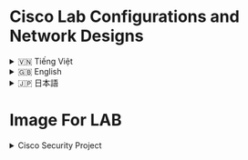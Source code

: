 # Cisco Lab Configurations and Network Designs

<!-- Vietnamese -->
<details>
  <summary>🇻🇳 Tiếng Việt</summary>

## Giới thiệu

Repository này chứa các file cấu hình (packet tracer files - `.pkt`) và tài liệu thiết kế cho các bài lab mạng Cisco, bao gồm nhiều chủ đề như:

*   **Cisco Security:** Các cấu hình liên quan đến bảo mật mạng Cisco (có thể là các bài lab về CCNA Security).
*   **OSPF (Open Shortest Path First):** Cấu hình định tuyến OSPF cơ bản và nâng cao (với nhiều subnet).
*   **RIP (Routing Information Protocol):** Cấu hình định tuyến RIP.
*   **Switchport VLAN:** Cấu hình VLAN cơ bản và trunking trên switch.
*   **VTP (VLAN Trunking Protocol):** Cấu hình VTP để quản lý VLAN tập trung.
*   **Webserver and AP (Access Point):** Cấu hình tích hợp webserver và access point.

## Nội dung

*   **`Cisco Security Project (CCNA).pkt`:**  File Packet Tracer chứa các cấu hình bảo mật Cisco (có thể liên quan đến CCNA Security).  Các lệnh cấu hình có thể bao gồm:
    *   `username <username> privilege <level> secret <password>` (Tạo user)
    *   `enable secret <password>` (Đặt mật khẩu enable)
    *   `line vty 0 4`
    *   `login local` (Yêu cầu đăng nhập bằng user local)
    *   `transport input ssh` (Chỉ cho phép kết nối SSH)
    *   `ip access-list standard <acl-name>` (Tạo access list)
    *   `ip access-group <acl-name> in` (Áp dụng access list vào interface)
    *   `service password-encryption`
    *   `security passwords min-length <length>`
    *	`login block-for <seconds> attempts <number> within <seconds>`
  	*	`ip ssh version 2`
*   **`OSPF Routing Basic.pkt`:** Cấu hình OSPF cơ bản. Các lệnh:
    *   `router ospf <process-id>`
    *   `network <network-address> <wildcard-mask> area <area-id>`
    *   `show ip ospf neighbor` (Kiểm tra neighbor)
    *   `show ip route ospf` (Xem route OSPF)
*   **`OSPF Routing With 18 Subnets.pkt`:** Cấu hình OSPF với nhiều subnet.  Các lệnh tương tự như trên, nhưng có thể có cấu hình area phức tạp hơn.
*   **`Rip Routing With 22 Subnets.pkt`:** Cấu hình RIP với nhiều subnet.  Các lệnh:
    *   `router rip`
    *   `version 2`
    *   `network <network-address>` (Chú ý: RIP sử dụng classful network address)
    *   `no auto-summary` (Rất quan trọng khi dùng RIPv2)
    *   `show ip route rip` (Xem route RIP)
*   **`Swport Vlan Basic.pkt`:** Cấu hình VLAN cơ bản trên switch.  Các lệnh:
    *   `vlan <vlan-id>`
    *   `name <vlan-name>`
    *   `interface <interface-name>`
    *   `switchport mode access`
    *   `switchport access vlan <vlan-id>`
    *   `show vlan brief`
*   **`Swport Vlan Trunking.pkt`:** Cấu hình trunking trên switch.  Các lệnh:
    *   `interface <interface-name>`
    *   `switchport mode trunk`
    *   `switchport trunk encapsulation dot1q`
    *   `switchport trunk allowed vlan <vlan-list>`
    *   `show interfaces trunk`
*   **`VLAN and Trunking With OSPF For 18 Subnets.pkt`:** Kết hợp cấu hình VLAN, trunking, và OSPF.
*   **`VLAN Trunking with VTP - OSPF - Web and AP For 24 Subnets.pkt`:** Cấu hình toàn diện, bao gồm VLAN, trunking, VTP, OSPF, webserver, và access point.  Các lệnh bổ sung có thể bao gồm:
    *   `vtp mode {server | client | transparent}`
    *   `vtp domain <domain-name>`
    *   `vtp password <password>`
    *   `ip address <ip-address> <subnet-mask>` (Cấu hình IP cho interface, webserver)
    * Cấu hình DHCP pool, cấu hình WLC, và cấu hình AP (tùy thuộc vào mô phỏng).

## Hướng dẫn

1.  **Cài đặt Cisco Packet Tracer:** Bạn cần cài đặt Cisco Packet Tracer để mở và xem các file `.pkt`.
2.  **Mở file:** Mở file `.pkt` tương ứng trong Packet Tracer.
3.  **Khám phá cấu hình:** Sử dụng các lệnh `show` để xem cấu hình của các thiết bị (router, switch).  Ví dụ: `show running-config`, `show ip interface brief`, `show vlan brief`, `show ip route`, v.v.

</details>

<!-- English -->
<details>
  <summary>🇬🇧 English</summary>

## Introduction

This repository contains Packet Tracer files (`.pkt`) and design documents for Cisco network labs, covering various topics such as:

*   **Cisco Security:** Configurations related to Cisco network security (possibly CCNA Security labs).
*   **OSPF (Open Shortest Path First):** Basic and advanced OSPF routing configurations (with multiple subnets).
*   **RIP (Routing Information Protocol):** RIP routing configuration.
*   **Switchport VLAN:** Basic VLAN and trunking configurations on switches.
*   **VTP (VLAN Trunking Protocol):** VTP configuration for centralized VLAN management.
*   **Webserver and AP (Access Point):** Integrated webserver and access point configuration.

## Contents

*   **`Cisco Security Project (CCNA).pkt`:**  Packet Tracer file containing Cisco security configurations (potentially related to CCNA Security).  Possible commands include:
    *   `username <username> privilege <level> secret <password>`
    *   `enable secret <password>`
    *   `line vty 0 4`
    *   `login local`
    *   `transport input ssh`
    *   `ip access-list standard <acl-name>`
    *   `ip access-group <acl-name> in`
    *   `service password-encryption`
    *   `security passwords min-length <length>`
    * `login block-for <seconds> attempts <number> within <seconds>`
    * `ip ssh version 2`
*   **`OSPF Routing Basic.pkt`:** Basic OSPF configuration. Commands:
    *   `router ospf <process-id>`
    *   `network <network-address> <wildcard-mask> area <area-id>`
    *   `show ip ospf neighbor`
    *   `show ip route ospf`
*   **`OSPF Routing With 18 Subnets.pkt`:** OSPF configuration with multiple subnets. Similar commands as above, but may involve more complex area configurations.
*   **`Rip Routing With 22 Subnets.pkt`:** RIP configuration with multiple subnets. Commands:
    *   `router rip`
    *   `version 2`
    *   `network <network-address>` (Note: RIP uses classful network addresses)
    *   `no auto-summary` (Crucial when using RIPv2)
    *   `show ip route rip`
*   **`Swport Vlan Basic.pkt`:** Basic VLAN configuration on a switch. Commands:
    *   `vlan <vlan-id>`
    *   `name <vlan-name>`
    *   `interface <interface-name>`
    *   `switchport mode access`
    *   `switchport access vlan <vlan-id>`
    * `show vlan brief`
*   **`Swport Vlan Trunking.pkt`:** Trunking configuration on a switch.  Commands:
    *   `interface <interface-name>`
    *   `switchport mode trunk`
    *   `switchport trunk encapsulation dot1q`
    *   `switchport trunk allowed vlan <vlan-list>`
    *   `show interfaces trunk`
*   **`VLAN and Trunking With OSPF For 18 Subnets.pkt`:** Combines VLAN, trunking, and OSPF configurations.
*   **`VLAN Trunking with VTP - OSPF - Web and AP For 24 Subnets.pkt`:** Comprehensive configuration, including VLAN, trunking, VTP, OSPF, webserver, and access point.  Additional commands may include:
    *   `vtp mode {server | client | transparent}`
    *   `vtp domain <domain-name>`
    *   `vtp password <password>`
    *   `ip address <ip-address> <subnet-mask>` (IP configuration for interfaces, webserver)
    *  DHCP pool configuration, WLC configuration, and AP configuration (depending on the simulation).

## Instructions

1.  **Install Cisco Packet Tracer:** You need to install Cisco Packet Tracer to open and view the `.pkt` files.
2.  **Open the file:** Open the corresponding `.pkt` file in Packet Tracer.
3.  **Explore the configuration:** Use `show` commands to view the configuration of the devices (routers, switches).  For example: `show running-config`, `show ip interface brief`, `show vlan brief`, `show ip route`, etc.

</details>

<!-- Japanese -->
<details>
  <summary>🇯🇵 日本語</summary>

## 概要

このリポジトリには、以下のようなさまざまなトピックをカバーする Cisco ネットワークラボ用の Packet Tracer ファイル (`.pkt`) と設計ドキュメントが含まれています。

*   **Cisco Security:** Cisco ネットワークセキュリティに関連する設定 (CCNA Security ラボの可能性があります)。
*   **OSPF (Open Shortest Path First):** 基本および高度な OSPF ルーティング設定 (複数のサブネットを使用)。
*   **RIP (Routing Information Protocol):** RIP ルーティング設定。
*   **Switchport VLAN:** スイッチ上の基本的な VLAN およびトランキング設定。
*   **VTP (VLAN Trunking Protocol):** 一元化された VLAN 管理のための VTP 設定。
*   **Webserver and AP (Access Point):** 統合された Web サーバーとアクセスポイントの設定。

## 内容

*   **`Cisco Security Project (CCNA).pkt`:** Cisco セキュリティ設定を含む Packet Tracer ファイル (CCNA Security に関連する可能性があります)。考えられるコマンドは次のとおりです。
    *   `username <username> privilege <level> secret <password>`
    *   `enable secret <password>`
    *   `line vty 0 4`
    *   `login local`
    *   `transport input ssh`
    *   `ip access-list standard <acl-name>`
    *   `ip access-group <acl-name> in`
    *   `service password-encryption`
    *   `security passwords min-length <length>`
    *   `login block-for <seconds> attempts <number> within <seconds>`
    *	`ip ssh version 2`
*   **`OSPF Routing Basic.pkt`:** 基本的な OSPF 設定。コマンド:
    *   `router ospf <process-id>`
    *   `network <network-address> <wildcard-mask> area <area-id>`
    *   `show ip ospf neighbor`
    *   `show ip route ospf`
*   **`OSPF Routing With 18 Subnets.pkt`:** 複数のサブネットを使用した OSPF 設定。上記と同様のコマンドですが、より複雑なエリア設定が含まれる場合があります。
*   **`Rip Routing With 22 Subnets.pkt`:** 複数のサブネットを使用した RIP 設定。コマンド:
    *   `router rip`
    *   `version 2`
    *   `network <network-address>` (注: RIP はクラスフルネットワークアドレスを使用します)
    *   `no auto-summary` (RIPv2 を使用する場合は重要)
    *   `show ip route rip`
*   **`Swport Vlan Basic.pkt`:** スイッチ上の基本的な VLAN 設定。コマンド:
    *   `vlan <vlan-id>`
    *   `name <vlan-name>`
    *   `interface <interface-name>`
    *   `switchport mode access`
    *   `switchport access vlan <vlan-id>`
    *   `show vlan brief`
*   **`Swport Vlan Trunking.pkt`:** スイッチ上のトランキング設定。コマンド:
    *   `interface <interface-name>`
    *   `switchport mode trunk`
    *   `switchport trunk encapsulation dot1q`
    *   `switchport trunk allowed vlan <vlan-list>`
    *   `show interfaces trunk`
*   **`VLAN and Trunking With OSPF For 18 Subnets.pkt`:** VLAN、トランキング、および OSPF 設定を組み合わせたもの。
*   **`VLAN Trunking with VTP - OSPF - Web and AP For 24 Subnets.pkt`:** VLAN、トランキング、VTP、OSPF、Web サーバー、およびアクセスポイントを含む包括的な設定。追加のコマンドには、次のものが含まれる場合があります。
    *   `vtp mode {server | client | transparent}`
    *   `vtp domain <domain-name>`
    *   `vtp password <password>`
    *   `ip address <ip-address> <subnet-mask>` (インターフェイス、Web サーバーの IP 設定)
    *   DHCP プール設定、WLC 設定、および AP 設定 (シミュレーションによって異なります)。

## 説明書

1.  **Cisco Packet Tracer のインストール:** `.pkt` ファイルを開いて表示するには、Cisco Packet Tracer をインストールする必要があります。
2.  **ファイルを開く:** Packet Tracer で対応する `.pkt` ファイルを開きます。
3.  **設定の確認:** `show` コマンドを使用して、デバイス (ルーター、スイッチ) の設定を表示します。例: `show running-config`, `show ip interface brief`, `show vlan brief`, `show ip route` など。

</details>

# Image For LAB

<details>
  <summary>Cisco Security Project</summary>
  ## IP devices :
  ![image](https://github.com/user-attachments/assets/1b6e1513-b7c0-4b0a-91e6-418435017bf0)
  ## Devices Connect:
  ![image](https://github.com/user-attachments/assets/15e36e0e-6e64-4ef3-891d-56f691b0b61a)
  ## Project's diagram (1):
  ![image](https://github.com/user-attachments/assets/9fe3ce45-83df-4dc3-a590-fbb208c70d9f)
  ## Project's diagram (2):
  ![image](https://github.com/user-attachments/assets/4092779a-07a5-4a40-aeac-c41e88a3cc63)
  ## Project's diagram (1):


  

</details>

